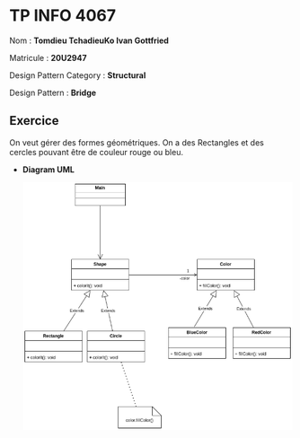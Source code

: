 # TP INFO 4067

Nom : **Tomdieu TchadieuKo Ivan Gottfried**

Matricule : **20U2947**

Design Pattern Category : **Structural**

Design Pattern : **Bridge**

## Exercice

On veut gérer des formes géométriques. On a des Rectangles et des
cercles pouvant être de couleur rouge ou bleu.

- **Diagram UML**

    ![Image Du Diagram UML](./diagram.png "UML Class Diagram")
